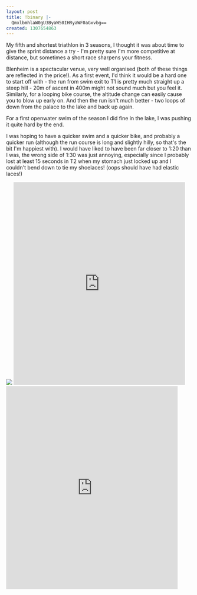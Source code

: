 ```yaml
---
layout: post
title: !binary |-
  QmxlbmhlaW0gU3ByaW50IHRyaWF0aGxvbg==
created: 1307654863
---
```

My fifth and shortest triathlon in 3 seasons, I thought it was about time to give the sprint distance a try - I'm pretty sure I'm more competitive at distance, but sometimes a short race sharpens your fitness. 

Blenheim is a spectacular venue, very well organised (both of these things are reflected in the price!). As a first event, I'd think it would be a hard one to start off with - the run from swim exit to T1 is pretty much straight up a steep hill - 20m of ascent in 400m might not sound much but you feel it. Similarly, for a looping bike course, the altitude change can easily cause you to blow up early on. And then the run isn't much better - two loops of down from the palace to the lake and back up again.


For a first openwater swim of the season I did fine in the lake, I was pushing it quite hard by the end. 

I was hoping to have a quicker swim and a quicker bike, and probably a quicker run (although the run course is long and slightly hilly, so that's the bit I'm happiest with). I would have liked to have been far closer to 1:20 than I was, the wrong side of 1:30 was just annoying, especially since I probably lost at least 15 seconds in T2 when my stomach just locked up and I couldn't bend down to tie my shoelaces! (oops should have had elastic laces!) 

<img src="/images/20110605-IMG_0744.jpg">

<iframe width='465' height='548' frameborder='0' src='http://connect.garmin.com:80/activity/embed/90861704'></iframe>

<iframe width='465' height='548' frameborder='0' src='http://connect.garmin.com:80/activity/embed/90874076'></iframe>
